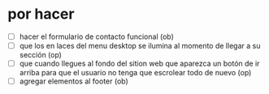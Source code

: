 # por hacer 
* [ ] hacer el formulario de contacto funcional (ob)
* [ ] que los en laces del menu desktop se ilumina al momento de llegar a su sección (op)
* [ ] que cuando llegues al fondo del sition web que aparezca un botón de ir arriba para que el usuario no tenga que escrolear todo de nuevo (op)
* [ ] agregar elementos al footer (ob)